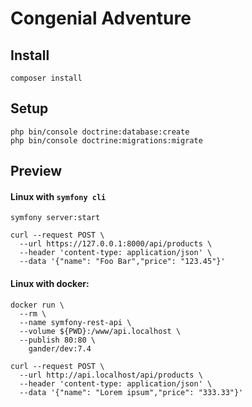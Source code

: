 # Congenial Adventure

## Install

```shell script
composer install
```

## Setup
```shell script
php bin/console doctrine:database:create
php bin/console doctrine:migrations:migrate
```

## Preview

#### Linux with `symfony cli`
```shell script
symfony server:start
```
```shell script
curl --request POST \
  --url https://127.0.0.1:8000/api/products \
  --header 'content-type: application/json' \
  --data '{"name": "Foo Bar","price": "123.45"}'
```

#### Linux with docker:
```shell script
docker run \
  --rm \
  --name symfony-rest-api \
  --volume ${PWD}:/www/api.localhost \
  --publish 80:80 \
    gander/dev:7.4
```
```shell script
curl --request POST \
  --url http://api.localhost/api/products \
  --header 'content-type: application/json' \
  --data '{"name": "Lorem ipsum","price": "333.33"}'
```
 
